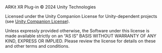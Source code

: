 ARKit XR Plug-in © 2024 Unity Technologies

Licensed under the Unity Companion License for Unity-dependent projects (see [Unity Companion License](https://unity3d.com/legal/licenses/unity_companion_license)).

Unless expressly provided otherwise, the Software under this license is made available strictly on an “AS IS” BASIS WITHOUT WARRANTY OF ANY KIND, EXPRESS OR IMPLIED. Please review the license for details on these and other terms and conditions.
